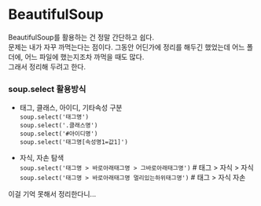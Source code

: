 # BeautifulSoup
BeautifulSoup를 활용하는 건 정말 간단하고 쉽다.  
문제는 내가 자꾸 까먹는다는 점이다. 그동안 어딘가에 정리를 해두긴 했었는데 어느 폴더에, 어느 파일에 했는지조차 까먹을 때도 많다.  
그래서 정리해 두려고 한다.

### soup.select 활용방식
- 태그, 클래스, 아이디, 기타속성 구분  
`soup.select('태그명')`  
`soup.select('.클래스명')`  
`soup.select('#아이디명')`  
`soup.select('태그명[속성명1=값1]')`  

- 자식, 자손 탐색  
`soup.select('태그명 > 바로아래태그명 > 그바로아래태그명')`  # 태그 > 자식 > 자식  
`soup.select('태그명 > 바로아래태그명 멀리있는하위태그명')`  # 태그 > 자식 자손  

이걸 기억 못해서 정리한다니...
